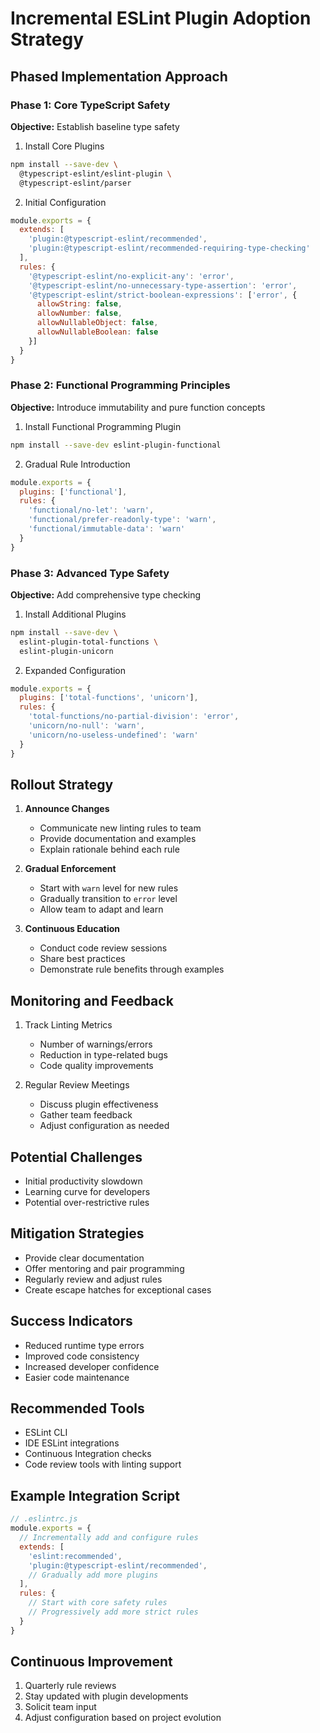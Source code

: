 # Incremental ESLint Plugin Adoption Strategy

## Phased Implementation Approach

### Phase 1: Core TypeScript Safety
**Objective:** Establish baseline type safety

1. Install Core Plugins
```bash
npm install --save-dev \
  @typescript-eslint/eslint-plugin \
  @typescript-eslint/parser
```

2. Initial Configuration
```javascript
module.exports = {
  extends: [
    'plugin:@typescript-eslint/recommended',
    'plugin:@typescript-eslint/recommended-requiring-type-checking'
  ],
  rules: {
    '@typescript-eslint/no-explicit-any': 'error',
    '@typescript-eslint/no-unnecessary-type-assertion': 'error',
    '@typescript-eslint/strict-boolean-expressions': ['error', {
      allowString: false,
      allowNumber: false,
      allowNullableObject: false,
      allowNullableBoolean: false
    }]
  }
}
```

### Phase 2: Functional Programming Principles
**Objective:** Introduce immutability and pure function concepts

1. Install Functional Programming Plugin
```bash
npm install --save-dev eslint-plugin-functional
```

2. Gradual Rule Introduction
```javascript
module.exports = {
  plugins: ['functional'],
  rules: {
    'functional/no-let': 'warn',
    'functional/prefer-readonly-type': 'warn',
    'functional/immutable-data': 'warn'
  }
}
```

### Phase 3: Advanced Type Safety
**Objective:** Add comprehensive type checking

1. Install Additional Plugins
```bash
npm install --save-dev \
  eslint-plugin-total-functions \
  eslint-plugin-unicorn
```

2. Expanded Configuration
```javascript
module.exports = {
  plugins: ['total-functions', 'unicorn'],
  rules: {
    'total-functions/no-partial-division': 'error',
    'unicorn/no-null': 'warn',
    'unicorn/no-useless-undefined': 'warn'
  }
}
```

## Rollout Strategy

1. **Announce Changes**
   - Communicate new linting rules to team
   - Provide documentation and examples
   - Explain rationale behind each rule

2. **Gradual Enforcement**
   - Start with `warn` level for new rules
   - Gradually transition to `error` level
   - Allow team to adapt and learn

3. **Continuous Education**
   - Conduct code review sessions
   - Share best practices
   - Demonstrate rule benefits through examples

## Monitoring and Feedback

1. Track Linting Metrics
   - Number of warnings/errors
   - Reduction in type-related bugs
   - Code quality improvements

2. Regular Review Meetings
   - Discuss plugin effectiveness
   - Gather team feedback
   - Adjust configuration as needed

## Potential Challenges

- Initial productivity slowdown
- Learning curve for developers
- Potential over-restrictive rules

## Mitigation Strategies

- Provide clear documentation
- Offer mentoring and pair programming
- Regularly review and adjust rules
- Create escape hatches for exceptional cases

## Success Indicators

- Reduced runtime type errors
- Improved code consistency
- Increased developer confidence
- Easier code maintenance

## Recommended Tools

- ESLint CLI
- IDE ESLint integrations
- Continuous Integration checks
- Code review tools with linting support

## Example Integration Script

```javascript
// .eslintrc.js
module.exports = {
  // Incrementally add and configure rules
  extends: [
    'eslint:recommended',
    'plugin:@typescript-eslint/recommended',
    // Gradually add more plugins
  ],
  rules: {
    // Start with core safety rules
    // Progressively add more strict rules
  }
}
```

## Continuous Improvement

1. Quarterly rule reviews
2. Stay updated with plugin developments
3. Solicit team input
4. Adjust configuration based on project evolution
